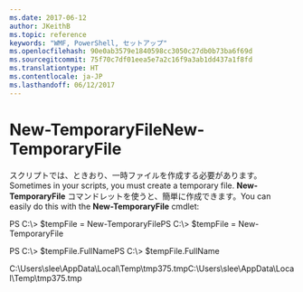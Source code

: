 ```yaml
---
ms.date: 2017-06-12
author: JKeithB
ms.topic: reference
keywords: "WMF, PowerShell, セットアップ"
ms.openlocfilehash: 90e0ab3579e1840598cc3050c27db0b73ba6f69d
ms.sourcegitcommit: 75f70c7df01eea5e7a2c16f9a3ab1dd437a1f8fd
ms.translationtype: HT
ms.contentlocale: ja-JP
ms.lasthandoff: 06/12/2017
---
```

# <a name="new-temporaryfile"></a><span data-ttu-id="5e25c-102">New-TemporaryFile</span><span class="sxs-lookup"><span data-stu-id="5e25c-102">New-TemporaryFile</span></span>
<span data-ttu-id="5e25c-103">スクリプトでは、ときおり、一時ファイルを作成する必要があります。</span><span class="sxs-lookup"><span data-stu-id="5e25c-103">Sometimes in your scripts, you must create a temporary file.</span></span> <span data-ttu-id="5e25c-104">**New-TemporaryFile** コマンドレットを使うと、簡単に作成できます。</span><span class="sxs-lookup"><span data-stu-id="5e25c-104">You can easily do this with the **New-TemporaryFile** cmdlet:</span></span>

<span data-ttu-id="5e25c-105">PS C:\\&gt; $tempFile = New-TemporaryFile</span><span class="sxs-lookup"><span data-stu-id="5e25c-105">PS C:\\&gt; $tempFile = New-TemporaryFile</span></span>

<span data-ttu-id="5e25c-106">PS C:\\&gt; $tempFile.FullName</span><span class="sxs-lookup"><span data-stu-id="5e25c-106">PS C:\\&gt; $tempFile.FullName</span></span>

<span data-ttu-id="5e25c-107">C:\\Users\\slee\\AppData\\Local\\Temp\\tmp375.tmp</span><span class="sxs-lookup"><span data-stu-id="5e25c-107">C:\\Users\\slee\\AppData\\Local\\Temp\\tmp375.tmp</span></span>

